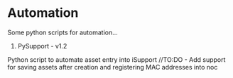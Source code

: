 # Automation

Some python scripts for automation...

1) PySupport - v1.2

Python script to automate asset entry into iSupport
//TO:DO - Add support for saving assets after creation and registering MAC addresses into noc
